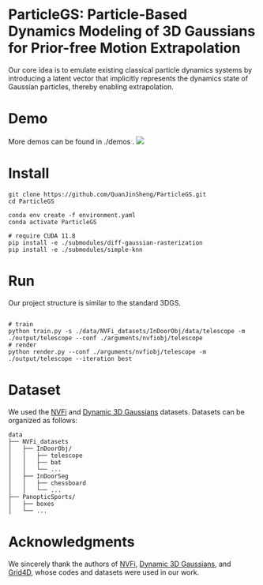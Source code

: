
# ParticleGS: Particle-Based Dynamics Modeling of 3D Gaussians for Prior-free Motion Extrapolation

Our core idea is to emulate existing classical particle dynamics systems by introducing a latent vector that implicitly represents the dynamics state of Gaussian particles, thereby enabling extrapolation.


# Demo
More demos can be found in ./demos .
![](./demos/chessboard_demo.gif)

# Install

```shell
git clone https://github.com/QuanJinSheng/ParticleGS.git
cd ParticleGS

conda env create -f environment.yaml
conda activate ParticleGS

# require CUDA 11.8
pip install -e ./submodules/diff-gaussian-rasterization
pip install -e ./submodules/simple-knn
```
# Run
Our project structure is similar to the standard 3DGS.
```shell

# train
python train.py -s ./data/NVFi_datasets/InDoorObj/data/telescope -m ./output/telescope --conf ./arguments/nvfiobj/telescope
# render
python render.py --conf ./arguments/nvfiobj/telescope -m ./output/telescope --iteration best
```
# Dataset
We used the [NVFi](https://github.com/vLAR-group/NVFi) and [Dynamic 3D Gaussians](https://github.com/JonathonLuiten/Dynamic3DGaussians) datasets. Datasets can be organized as follows:

```shell
data
├── NVFi_datasets
│   ├── InDoorObj/
│   │   ├── telescope
│   │   ├── bat
│   │   └── ...
│   ├── InDoorSeg
│   │   ├── chessboard
│   │   └── ...
├── PanopticSports/
│   ├── boxes
│   └── ...

```

# Acknowledgments
We sincerely thank the authors of [NVFi](https://github.com/vLAR-group/NVFi), [Dynamic 3D Gaussians](https://github.com/JonathonLuiten/Dynamic3DGaussians), and [Grid4D](https://github.com/JiaweiXu8/Grid4D.git), whose codes and datasets were used in our work.
